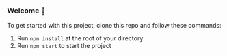 ### **Welcome 👋**
To get started with this project, clone this repo and follow these commands:

1. Run `npm install` at the root of your directory
2. Run `npm start` to start the project

